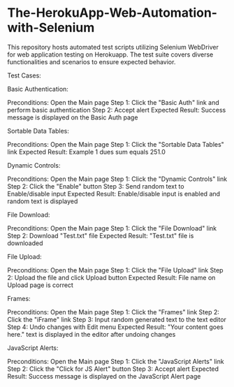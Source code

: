 # The-HerokuApp-Web-Automation-with-Selenium
This repository hosts automated test scripts utilizing Selenium WebDriver for web application testing on Herokuapp. The test suite covers diverse functionalities and scenarios to ensure expected behavior.

Test Cases:

Basic Authentication:

Preconditions: Open the Main page
Step 1: Click the "Basic Auth" link and perform basic authentication
Step 2: Accept alert
Expected Result: Success message is displayed on the Basic Auth page


Sortable Data Tables:

Preconditions: Open the Main page
Step 1: Click the "Sortable Data Tables" link
Expected Result: Example 1 dues sum equals 251.0


Dynamic Controls:

Preconditions: Open the Main page
Step 1: Click the "Dynamic Controls" link
Step 2: Click the "Enable" button
Step 3: Send random text to Enable/disable input
Expected Result: Enable/disable input is enabled and random text is displayed


File Download:

Preconditions: Open the Main page
Step 1: Click the "File Download" link
Step 2: Download "Test.txt" file
Expected Result: "Test.txt" file is downloaded


File Upload:

Preconditions: Open the Main page
Step 1: Click the "File Upload" link
Step 2: Upload the file and click Upload button
Expected Result: File name on Upload page is correct


Frames:

Preconditions: Open the Main page
Step 1: Click the "Frames" link
Step 2: Click the "iFrame" link
Step 3: Input random generated text to the text editor
Step 4: Undo changes with Edit menu
Expected Result: "Your content goes here." text is displayed in the editor after undoing changes


JavaScript Alerts:

Preconditions: Open the Main page
Step 1: Click the "JavaScript Alerts" link
Step 2: Click the "Click for JS Alert" button
Step 3: Accept alert
Expected Result: Success message is displayed on the JavaScript Alert page
